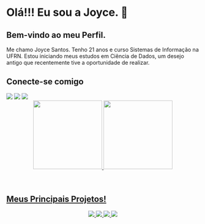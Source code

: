 <div>
    <h1>Olá!!! Eu sou a Joyce. 👋 </h1>
    <h2>Bem-vindo ao meu Perfil.</h2>
    <p> Me chamo Joyce Santos. Tenho 21 anos e curso Sistemas de Informação na UFRN. Estou iniciando meus estudos em Ciência de Dados, um desejo antigo que recentemente tive a oportunidade de realizar.
    </p>
   
</div>
<div>
    <h2>Conecte-se comigo</h2>
   <a href="https://www.linkedin.com/in/joyce-santos-4589b11a8/" target="_blank"><img src="https://img.shields.io/badge/-LinkedIn-%230077B5?style=for-the-badge&logo=linkedin&logoColor=white" target="_blank"></a> 
   <a href="https://www.github.com/Joyce8900" target="_blank"><img src="https://img.shields.io/badge/GitHub-100000?style=for-the-badge&logo=github&logoColor=white" target="_blank"></a> 
    <a href = "mailto:joyce.santos.709@ufrn.edu.br"><img src="https://img.shields.io/badge/-Gmail-%23333?style=for-the-badge&logo=gmail&logoColor=white" target="_blank"></a>
</div>
<div align="center">
  <a href="https://github.com/Joyce8900">
  <img height="180em" src="https://github-readme-stats.vercel.app/api?username=Joyce8900&show_icons=true&theme=tokyonight&include_all_commits=true&count_private=true"/>
  <img height="180em" src="https://github-readme-stats.vercel.app/api/top-langs/?username=Joyce8900&layout=compact&langs_count=7&theme=tokyonight"/>
</div>
<div style="display: inline_block"><br>
<br>
    <h2> Meus Principais Projetos!</h2>
<style>
  .small-project {
    max-width: 200px;
    height: auto;
  }
</style>

<div align="center">
  <a href="https://github.com/Joyce8900/Trilha_Explorer">
    <img class="small-project" src="https://github-readme-stats.vercel.app/api/pin/?username=Joyce8900&repo=Trilha_Explorer" />
  </a>
  <a href="https://github.com/Joyce8900/DevLinks">
    <img class="small-project" src="https://github-readme-stats.vercel.app/api/pin/?username=Joyce8900&repo=DevLinks" />
  </a>
  <a href="https://github.com/Joyce8900/NLW-Spacetime">
    <img class="small-project" src="https://github-readme-stats.vercel.app/api/pin/?username=Joyce8900&repo=NLW-Spacetime" />
  </a>
  <a href="https://github.com/Joyce8900/mini-projeto-flutter">
    <img class="small-project" src="https://github-readme-stats.vercel.app/api/pin/?username=Joyce8900&repo=mini-projeto-flutter" />
  </a>
</div>
